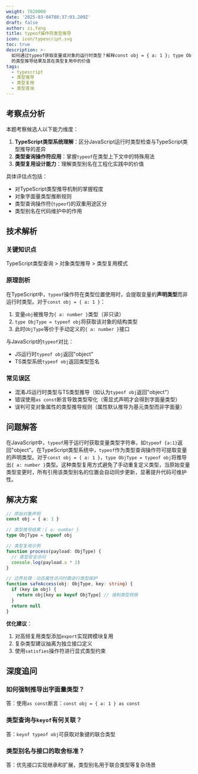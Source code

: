 ```yaml
---
weight: 7020000
date: '2025-03-04T08:37:03.209Z'
draft: false
author: zi.Yang
title: typeof操作符类型推导
icon: icon/typescript.svg
toc: true
description: >-
  如何通过typeof获取变量或对象的运行时类型？解释const obj = { a: 1 }; type ObjType = typeof obj
  的类型推导结果及其在类型复用中的价值
tags:
  - typescript
  - 类型推导
  - 类型复用
  - 类型查询
---
```


## 考察点分析

本题考察候选人以下能力维度：

1. **TypeScript类型系统理解**：区分JavaScript运行时类型检查与TypeScript类型推导的差异
2. **类型查询操作符应用**：掌握`typeof`在类型上下文中的特殊用法
3. **类型复用设计能力**：理解类型别名在工程化实践中的价值

具体评估点包括：

- 对TypeScript类型推导机制的掌握程度
- 对象字面量类型推断规则
- 类型查询操作符(`typeof`)的双重用途区分
- 类型别名在代码维护中的作用

## 技术解析

### 关键知识点

TypeScript类型查询 > 对象类型推导 > 类型复用模式

### 原理剖析

在TypeScript中，`typeof`操作符在类型位置使用时，会提取变量的**声明类型**而非运行时类型。对于`const obj = { a: 1 }`：

1. 变量`obj`被推导为`{ a: number }`类型（非只读）
2. `type ObjType = typeof obj`将获取该对象的结构类型
3. 此时`ObjType`等价于手动定义的`{ a: number }`接口

与JavaScript的`typeof`对比：

- JS运行时`typeof obj`返回"object"
- TS类型系统`typeof obj`返回类型签名

### 常见误区

- 混淆JS运行时类型与TS类型推导（如认为`typeof obj`返回"object"）
- 错误使用`as const`断言导致类型窄化（需显式声明才会得到字面量类型）
- 误判可变对象属性的类型推导规则（属性默认推导为基元类型而非字面量）

## 问题解答

在JavaScript中，`typeof`用于运行时获取变量类型字符串，如`typeof {a:1}`返回"object"。在TypeScript类型系统中，`typeof`作为类型查询操作符可提取变量的声明类型。对于`const obj = { a: 1 }`，`type ObjType = typeof obj`将推导出`{ a: number }`类型。这种类型复用方式避免了手动重复定义类型，当原始变量类型变更时，所有引用该类型别名的位置会自动同步更新，显著提升代码可维护性。

## 解决方案

```typescript
// 原始对象声明
const obj = { a: 1 }

// 类型推导结果：{ a: number }
type ObjType = typeof obj 

// 类型复用示例
function process(payload: ObjType) {
  // 类型安全访问
  console.log(payload.a * 2)
}

// 边界处理：动态属性访问时需进行类型保护
function safeAccess(obj: ObjType, key: string) {
  if (key in obj) {
    return obj[key as keyof ObjType] // 强制类型转换
  }
  return null
}
```

**优化建议**：

1. 对高频复用类型添加`export`实现跨模块复用
2. 复杂类型建议抽离为独立接口定义
3. 使用`satisfies`操作符进行显式类型约束

## 深度追问

### 如何强制推导出字面量类型？

答：使用`as const`断言：`const obj = { a: 1 } as const`

### 类型查询与`keyof`有何关联？

答：`keyof typeof obj`可获取对象键的联合类型

### 类型别名与接口的取舍标准？

答：优先接口实现继承和扩展，类型别名用于联合类型等复杂场景
